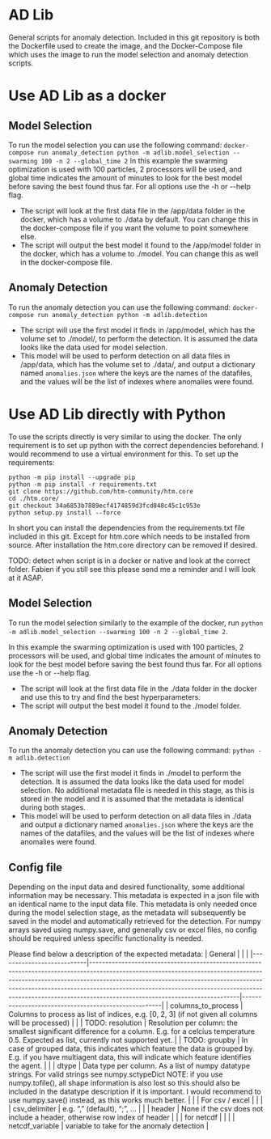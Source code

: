 # AD Lib
General scripts for anomaly detection. Included in this git repository is both the Dockerfile used to create the image, and the Docker-Compose file which uses the image to run the model selection and anomaly detection scripts. 

# Use AD Lib as a docker

## Model Selection
To run the model selection you can use the following command:
`docker-compose run anomaly_detection python -m adlib.model_selection --swarming 100 -n 2 --global_time 2`
In this example the swarming optimization is used with 100 particles, 2 processors will be used, and global time indicates the amount of minutes to look for the best model before saving the best found thus far. For all options use the -h or --help flag. 
- The script will look at the first data file in the /app/data folder in the docker, which has a volume to ./data by default. You can change this in the docker-compose file if you want the volume to point somewhere else. 
- The script will output the best model it found to the /app/model folder in the docker, which has a volume to ./model. You can change this as well in the docker-compose file.

## Anomaly Detection
To run the anomaly detection you can use the following command:
`docker-compose run anomaly_detection python -m adlib.detection`
- The script will use the first model it finds in /app/model, which has the volume set to ./model/, to perform the detection. It is assumed the data looks like the data used for model selection.
- This model will be used to perform detection on all data files in /app/data, which has the volume set to ./data/, and output a dictionary named `anomalies.json` where the keys are the names of the datafiles, and the values will be the list of indexes where anomalies were found.

# Use AD Lib directly with Python
To use the scripts directly is very similar to using the docker. The only requirement is to set up python with the correct dependencies beforehand.
I would recommend to use a virtual environment for this. To set up the requirements:

```
python -m pip install --upgrade pip
python -m pip install -r requirements.txt
git clone https://github.com/htm-community/htm.core
cd ./htm.core/
git checkout 34a6853b7889ecf4174859d3fcd848c45c1c953e
python setup.py install --force
```

In short you can install the dependencies from the requirements.txt file included in this git. Except for htm.core which needs to be installed from source. After installation the htm.core directory can be removed if desired. 

TODO: detect when script is in a docker or native and look at the correct folder. Fabien if you still see this please send me a reminder and I will look at it ASAP.

## Model Selection

To run the model selection similarly to the example of the docker, run `python -m adlib.model_selection --swarming 100 -n 2 --global_time 2`. 

In this example the swarming optimization is used with 100 particles, 2 processors will be used, and global time indicates the amount of minutes to look for the best model before saving the best found thus far. For all options use the -h or --help flag. 
- The script will look at the first data file in the ./data folder in the docker and use this to try and find the best hyperparameters.
- The script will output the best model it found to the ./model folder. 

## Anomaly Detection
To run the anomaly detection you can use the following command:
`python -m adlib.detection`
- The script will use the first model it finds in ./model to perform the detection. It is assumed the data looks like the data used for model selection. No additional metadata file is needed in this stage, as this is stored in the model and it is assumed that the metadata is identical during both stages.
- This model will be used to perform detection on all data files in ./data and output a dictionary named `anomalies.json` where the keys are the names of the datafiles, and the values will be the list of indexes where anomalies were found.

## Config file
Depending on the input data and desired functionality, some additional information may be necessary. This metadata is expected in a json file with an identical name to the input data file. This metadata is only needed once during the model selection stage, as the metadata will subsequently be saved in the model and automatically retrieved for the detection. For numpy arrays saved using numpy.save, and generally csv or excel files, no config should be required unless specific functionality is needed.

Please find below a description of the expected metadata:
|     General               |                                                                                                                                                                                                                                                                                                                                                                      |                                                     |
|---------------------------|----------------------------------------------------------------------------------------------------------------------------------------------------------------------------------------------------------------------------------------------------------------------------------------------------------------------------------------------------------------------|-----------------------------------------------------|
|     columns_to_process    |     Columns   to process as list of indices, e.g. [0, 2, 3] (if not given all columns will   be processed)                                                                                                                                                                                                                                                           |                                                     |
|     TODO: resolution            |     Resolution   per column: the smallest significant difference for a column. E.g. for a   celcius temperature 0.5. Expected as list, currently not supported yet.                                                                                                                                                                                                  |
|     TODO: groupby            |     In case of grouped data, this indicates which feature the data is grouped by. E.g. if you have multiagent data, this will indicate which feature identifies the agent.                                                                                                                                                                                                  |                                                      |
|     dtype                 |     Data type   per column. As a list of numpy datatype strings. For valid strings see numpy.sctypeDict                 NOTE: if you use numpy.tofile(),   all shape information is also lost so this should also be included in the   datatype description if it is important. I would recommend to use   numpy.save() instead, as this works much better.          |                                                     |
|     For csv /   excel     |                                                                                                                                                                                                                                                                                                                                                                      |                                                     |
|     csv_delimiter         |     e.g. “,”   (default), “;”, …                                                                                                                                                                                                                                                                                                                                     |                                                     |
|     header                |     None if   the csv does not include a header, otherwise row index of header                                                                                                                                                                                                                                                                                       |                                                     |
|     for   netcdf          |                                                                                                                                                                                                                                                                                                                                                                      |                                                     |
|     netcdf_variable       |    variable   to take for the anomaly detection    |